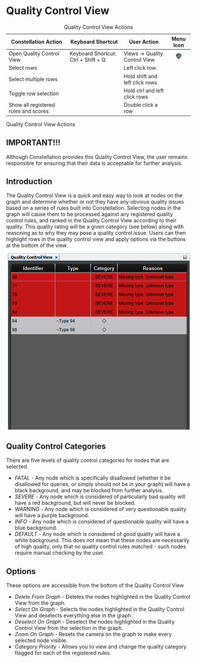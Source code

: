 # Quality Control View

<table data-border="1">
<caption>Quality Control View Actions</caption>
<thead>
<tr class="header">
<th scope="col"><strong>Constellation Action</strong></th>
<th scope="col"><strong>Keyboard Shortcut</strong></th>
<th scope="col"><strong>User Action</strong></th>
<th style="text-align: center;" scope="col"><strong>Menu Icon</strong></th>
</tr>
</thead>
<tbody>
<tr class="odd">
<td>Open Quality Control View</td>
<td>Keyboard Shortcut: Ctrl + Shift + Q</td>
<td>Views -&gt; Quality Control View</td>
<td style="text-align: center;"><img src="../resources/quality-control-view.png" width="16" height="16" alt="Quality Control View Icon" /></td>
</tr>
<tr class="even">
<td>Select rows</td>
<td></td>
<td>Left click row</td>
<td style="text-align: center;"></td>
</tr>
<tr class="odd">
<td>Select multiple rows</td>
<td></td>
<td>Hold shift and left click rows</td>
<td style="text-align: center;"></td>
</tr>
<tr class="even">
<td>Toggle row selection</td>
<td></td>
<td>Hold ctrl and left click rows</td>
<td style="text-align: center;"></td>
</tr>
<tr class="odd">
<td>Show all registered rules and scores</td>
<td></td>
<td>Double click a row</td>
<td style="text-align: center;"></td>
</tr>
</tbody>
</table>

Quality Control View Actions

## IMPORTANT!!!

Although Constellation provides this Quality Control View, the user
remains responsible for ensuring that their data is acceptable for
further analysis.

## Introduction

The Quality Control View is a quick and easy way to look at nodes on the
graph and determine whether or not they have any obvious quality issues
based on a series of rules built into Constellation. Selecting nodes in
the graph will cause them to be processed against any registered quality
control rules, and ranked in the Quality Control View according to their
quality. This quality rating will be a given category (see below) along
with reasoning as to why they may pose a quality control issue. Users
can then highlight rows in the quality control view and apply options
via the buttons at the bottom of the view.

<div style="text-align: center">

![Quality Control View](resources/QualityControlView.png)

</div>

## Quality Control Categories

There are five levels of quality control categories for nodes that are
selected.

-   *FATAL* - Any node which is specifically disallowed (whether it be
    disallowed for queries, or simply should not be in your graph) will
    have a black background, and may be blocked from further analysis.
-   *SEVERE* - Any node which is considered of particularly bad quality
    will have a red background, but will never be blocked.
-   *WARNING* - Any node which is considered of very questionable
    quality will have a purple background.
-   *INFO* - Any node which is considered of questionable quality will
    have a blue background.
-   *DEFAULT* - Any node which is considered of good quality will have a
    white background. This does not mean that these nodes are
    necessarily of high quality, only that no quality control rules
    matched - such nodes require manual checking by the user.

## Options

These options are accessible from the bottom of the Quality Control View

-   *Delete From Graph* - Deletes the nodes highlighted in the Quality
    Control View from the graph.
-   *Select On Graph* - Selects the nodes highlighted in the Quality
    Control View and deselects everything else in the graph.
-   *Deselect On Graph* - Deselect the nodes highlighted in the Quality
    Control View from the selection in the graph.
-   *Zoom On Graph* - Resets the camera on the graph to make every
    selected node visible.
-   *Category Priority* - Allows you to view and change the quality
    category flagged for each of the registered rules.
